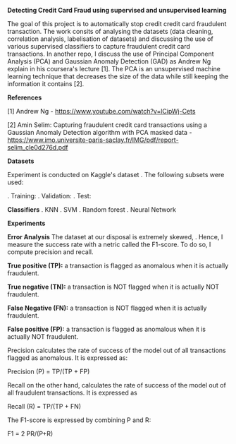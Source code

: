 
**Detecting Credit Card Fraud using supervised and unsupervised learning**

The goal of this project is to automatically stop credit credit card fraudulent transaction. The work consits of analysing the datasets (data cleaning, correlation analysis, labelisation of datasets) and discussing the use of various supervised classifiers to capture fraudulent credit card transactions. In another repo, I discuss the use of Principal Component Analysis (PCA) and Gaussian Anomaly Detection (GAD) as Andrew Ng explain in his coursera's lecture [1]. The PCA is an unsupervised machine learning technique that decreases the size of the data while still keeping the information it contains [2].

**References**

[1] Andrew Ng - https://www.youtube.com/watch?v=lCipWj-Cets

[2] Amin Selim: Capturing fraudulent credit card transactions using a Gaussian Anomaly Detection algorithm with PCA masked data - https://www.imo.universite-paris-saclay.fr/IMG/pdf/report-selim_cle0d276d.pdf


**Datasets**

Experiment is conducted on Kaggle's dataset . The following subsets were used:
  
  . Training:
  . Validation:
  . Test: 
  
 **Classifiers**
  . KNN
  . SVM
  . Random forest
  . Neural Network

**Experiments**

**Error Analysis**
The dataset at our disposal is extremely skewed, . Hence, I measure the success rate with a netric called the F1-score. To do so, I compute precision and recall. 

**True positive (TP):** a transaction is flagged as anomalous when it is actually fraudulent.

**True negative (TN):** a transaction is NOT flagged when it is actually NOT fraudulent.

**False Negative (FN):** a transaction is NOT flagged when it is actually fraudulent.

**False positive (FP):** a transaction is flagged as anomalous when it is actually NOT fraudulent.


Precision calculates the rate of success of the model out of all transactions flagged as anomalous. It is expressed as:

Precision (P) = TP/(TP + FP)

Recall on the other hand, calculates the rate of success of the model out of all fraudulent transactions. It is expressed as

Recall (R) = TP/(TP + FN)

The F1-score is expressed by combining P and R:

F1 = 2 PR/(P+R)








